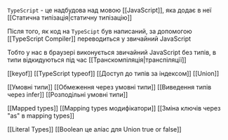 `TypeScript` - це надбудова над мовою [[JavaScript]], яка додає в неї [[Статична типізація|статичну типізацію]]

Після того, як код на `TypeScipt` був написаний, за допомогою [[TypeScript Compiler]] переводиться у звичайний JavaScript 

Тобто у нас в браузері виконується звичайний JavaScript без типів, в типи відкидуються під час [[Транскомпіляція|транспіляції]]

[[keyof]]
[[TypeScript typeof]]
[[Доступ до типів за індексом]]
[[Union]]

[[Умовні типи]]
[[Обмеження через умовні типи]]
[[Виведення типів через infer]]
[[Розподільні умовні типи]]

[[Mapped types]]
[[Mapping types модифікатори]]
[[Зміна ключів через "as" в mapping types]]

[[Literal Types]]
[[Boolean це аліас для Union true or false]]


